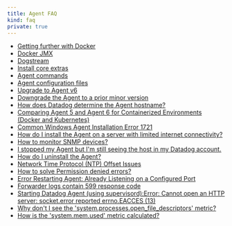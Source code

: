 ```yaml
---
title: Agent FAQ
kind: faq
private: true
---
```


* [Getting further with Docker][1]
* [Docker JMX][2]
* [Dogstream][3]
* [Install core extras][4]
* [Agent commands][5]
* [Agent configuration files][6]
* [Upgrade to Agent v6][7]
* [Downgrade the Agent to a prior minor version][8]
* [How does Datadog determine the Agent hostname?][9]
* [Comparing Agent 5 and Agent 6 for Containerized Environments (Docker and Kubernetes)][10]
* [Common Windows Agent Installation Error 1721][11]
* [How do I install the Agent on a server with limited internet connectivity?][12]
* [How to monitor SNMP devices?][13]
* [I stopped my Agent but I'm still seeing the host in my Datadog account.][14]
* [How do I uninstall the Agent?][15]
* [Network Time Protocol (NTP) Offset Issues][16]
* [How to solve Permission denied errors?][17]
* [Error Restarting Agent: Already Listening on a Configured Port][18]
* [Forwarder logs contain 599 response code][19]
* [Starting Datadog Agent (using supervisord):Error: Cannot open an HTTP server: socket.error reported errno.EACCES (13)][20]
* [Why don't I see the 'system.processes.open_file_descriptors' metric?][21]
* [How is the 'system.mem.used' metric calculated?][22]

[1]: /agent/faq/getting-further-with-docker
[2]: /agent/faq/docker-jmx
[3]: /agent/faq/dogstream
[4]: /agent/faq/install-core-extra
[5]: /agent/faq/agent-commands
[6]: /agent/faq/agent-configuration-files
[7]: /agent/faq/upgrade-to-agent-v6
[8]: /agent/faq/downgrade-datadog-agent
[9]: /agent/faq/how-datadog-agent-determines-the-hostname
[10]: /agent/faq/agent-5-vs-agent-6-for-docker-kubernetes
[11]: /agent/faq/common-windows-agent-installation-error-1721
[12]: /agent/faq/how-do-i-install-the-agent-on-a-server-with-limited-internet-connectivity
[13]: /agent/faq/how-to-monitor-snmp-devices
[14]: /agent/faq/i-stoped-my-agent-but-i-m-still-seeing-the-host
[15]: /agent/faq/how-do-i-uninstall-the-agent
[16]: /agent/faq/network-time-protocol-ntp-offset-issues
[17]: /agent/faq/how-to-solve-permission-denied-errors
[18]: /agent/faq/error-restarting-agent-already-listening-on-a-configured-port
[19]: /agent/faq/forwarder-logs-contain-599-response-code
[20]: /agent/faq/cannot-open-an-http-server-socket-error-reported-errno-eacces-13
[21]: /agent/faq/why-don-t-i-see-the-system-processes-open-file-descriptors-metric
[22]: /agent/faq/how-is-the-system-mem-used-metric-calculated
